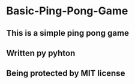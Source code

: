 # Basic-Ping-Pong-Game
## This is a simple ping pong game
## Written py pyhton
## Being protected by MIT license



